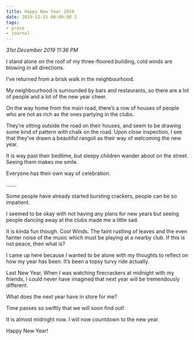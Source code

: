 ```yaml
---
title: Happy New Year 2019
date: 2019-12-31 00:00:00 Z
tags:
- prose
- journal
---
```


_31st December 2019 11:36 PM_

I stand alone on the roof of my three-floored building, cold winds are blowing in all directions.

I’ve returned from a brisk walk in the neighbourhood.

My neighbourhood is surrounded by bars and restaurants, so there are a lot of people and a lot of the new year cheer.

On the way home from the main road, there’s a row of houses of people who are not as rich as the ones partying in the clubs.

They’re sitting outside the road on their houses, and seem to be drawing some kind of pattern with chalk on the road. Upon close inspection, I see that they’ve drawn a beautiful rangoli as their way of welcoming the new year.

It is way past their bedtime, but sleepy children wander about on the street. Seeing them makes me smile.

Everyone has their own way of celebration.

.......

Some people have already started bursting crackers, people can be so impatient.

I seemed to be okay with not having any plans for new years but seeing people dancing away at the clubs made me a little sad.

It is kinda fun though. Cool Winds. The faint rustling of leaves and the even fainter noise of the music which must be playing at a nearby club. If this is not peace, then what is?

I came up here because I wanted to be alone with my thoughts to reflect on how my year has been. It’s been a topsy turvy ride actually.

Last New Year, When I was watching firecrackers at midnight with my friends, I could never have imagined that next year will be tremendously different.

What does the next year have in store for me?

Time passes so swiftly that we will soon find out!

It is almost midnight now. I will now countdown to the new year.

Happy New Year!
